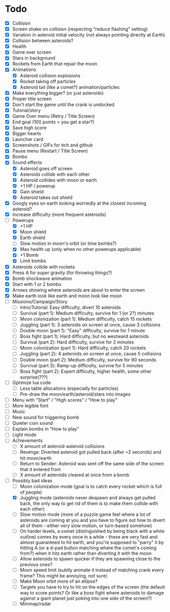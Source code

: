 # Todo

* [x] Collision
* [x] Screen shake on collision (respecting "reduce flashing" setting)
* [x] Variation in asteroid initial velocity (not always pointing directly at Earth)
* [x] Collision between asteroids?
* [x] Health
* [x] Game over screen
* [x] Stars in background
* [x] Rockets from Earth that repair the moon
* [x] Animations
    * [x] Asteroid collision explosions
    * [x] Rocket taking off particles
    * [x] Asteroid tail (like a comet?) animation/particles
* [x] Make everything bigger? (or just asteroids)
* [x] Proper title screen
* [x] Don't start the game until the crank is undocked
* [x] Tutorial/story
* [x] Game Over menu (Retry / Title Screen)
* [x] End goal (100 points = you get a star?)
* [x] Save high score
* [x] Bigger hearts
* [x] Launcher card
* [x] Screenshots / GIFs for itch and github
* [x] Pause menu (Restart / Title Screen)
* [x] Bombs
* [x] Sound effects
    * [x] Asteroid goes off screen
    * [x] Asteroids collide with each other
    * [x] Asteroid collides with moon or earth
    * [x] +1 HP / powerup
    * [x] Gain shield
    * [x] Asteroid takes out shield
* [x] Googly eyes on earth looking worriedly at the closest incoming asteroid?
* [x] Increase difficulty (more frequent asteroids)
* [ ] Powerups
    * [x] +1 HP
    * [x] Moon shield
    * [x] Earth shield
    * [ ] Slow motion in moon's orbit (or time bombs?)
    * [x] Max health up (only when no other powerups applicable)
    * [x] +1 Bomb
    * [x] Limit bombs
* [x] Asteroids collide with rockets
* [x] Press A for super gravity (for throwing things?)
* [x] Bomb shockwave animation
* [x] Start with 1 or 2 bombs
* [x] Arrows showing where asteroids are about to enter the screen
* [x] Make earth look like earth and moon look like moon
* [ ] Missions/Campaign/Story
    * [ ] Intro/Tutorial: Easy difficulty, divert 10 asteroids
    * [ ] Survival (part 1): Medium difficulty, survive for 1 (or 2?) minutes
    * [ ] Moon colonization (part 1): Medium difficulty, catch 15 rockets
    * [ ] Juggling (part 1): 3 asteroids on screen at once, cause 3 collisions
    * [ ] Double moon (part 1): "Easy" difficulty, survive for 1 minute
    * [ ] Boss fight (part 1): Hard difficulty, but no westward asteroids
    * [ ] Survival (part 2): Hard difficulty, survive for 2 minutes
    * [ ] Moon colonization (part 1): Hard difficulty, catch 20 rockets
    * [ ] Juggling (part 2): 4 asteroids on screen at once, cause 5 collisions
    * [ ] Double moon (part 2): Medium difficulty, survive for 90 seconds
    * [ ] Survival (part 3): Ramp-up difficulty, survive for 5 minutes
    * [ ] Boss fight (part 2): Expert difficulty, higher health, some other surprise(???)
* [ ] Optimize lua code
    * [ ] Less table allocations (especially for particles)
    * [ ] Pre-draw the moon/earth/asteroid/stars into images
* [ ] Menu with "Start" / "High scores" / "How to play"
* [ ] More legible font
* [ ] Music
* [ ] New sound for triggering bomb
* [ ] Quieter coin sound
* [ ] Explain bombs in "How to play"
* [ ] Light mode
* [ ] Achievements
    * [ ] X amount of asteroid-asteroid collisions
    * [ ] Revenge: Diverted asteroid got pulled back (after ~2 seconds) and hit moon/earth
    * [ ] Return to Sender: Asteroid was sent off the same side of the screen that it entered from
    * [ ] X amount of asteroids cleared at once from a bomb
* [ ] Possibly bad ideas
    * [ ] Moon colonization mode (goal is to catch every rocket which is full of people)
    * [x] Juggling mode (asteroids never despawn and always get pulled back, the only way to get rid of them is to make them collide with each other)
    * [ ] Slow motion mode (more of a puzzle game feel where a lot of asteroids are coming at you and you have to figure out how to divert all of them - either very slow motion, or turn-based somehow)
    * [ ] On harder levels, a comet (distinguished by being black with a white outline) comes by every once in a while - these are very fast and almost guaranteed to hit earth, and you're supposed to "parry" it by hitting A (or a d-pad button matching where the comet's coming from?) when it hits earth rather than diverting it with the moon
    * [ ] Allow asteroids to spawn quicker if they are spawning close to the previous ones?
    * [ ] Moon speed limit (subtly animate it instead of matching crank every frame? This might be annoying, not sure)
    * [ ] Make Moon orbit more of an ellipse?
    * [ ] Targets you have to try to hit on the edges of the screen (the default way to score points? Or like a boss fight where asteroids to damage against a giant planet just poking into one side of the screen?)
    * [ ] Minimap/radar
